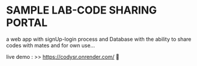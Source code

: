 # SAMPLE LAB-CODE SHARING PORTAL
a web app with signUp-login process and  Database with the ability to share codes with mates and for own use...

live demo  : >>  https://codysr.onrender.com/ 🚀
